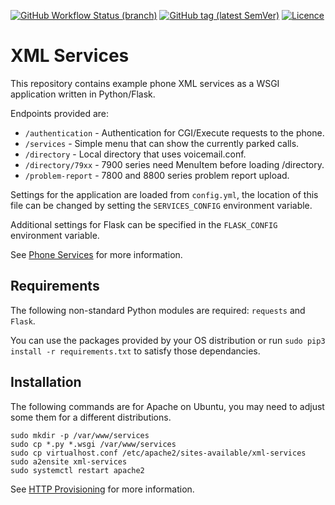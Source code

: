 [![GitHub Workflow Status (branch)](https://img.shields.io/github/workflow/status/usecallmanagernz/services/python%20lint/master?label=python%20lint)](https://github.com/usecallmanagernz/services/actions/workflows/pylint.yml) [![GitHub tag (latest SemVer)](https://img.shields.io/github/v/tag/usecallmanagernz/services?color=blue&label=version&sort=semver)](https://github.com/usecallmanagernz/services/releases) [![Licence](https://img.shields.io/github/license/usecallmanagernz/services?color=red)](https://github.com/usecallmanagernz/services/LICENSE)

# XML Services

This repository contains example phone XML services as a WSGI application
written in Python/Flask.

Endpoints provided are:

* `/authentication` - Authentication for CGI/Execute requests to the phone.
* `/services` - Simple menu that can show the currently parked calls.
* `/directory` - Local directory that uses voicemail.conf.
* `/directory/79xx` - 7900 series need MenuItem before loading /directory.
* `/problem-report` - 7800 and 8800 series problem report upload.

Settings for the application are loaded from `config.yml`, the location of
this file can be changed by setting the `SERVICES_CONFIG` environment
variable.

Additional settings for Flask can be specified in the `FLASK_CONFIG`
environment variable.

See [Phone Services](http://usecallmanager.nz/phone-services-xml.html) for
more information.

## Requirements

The following non-standard Python modules are required: `requests` and `Flask`.

You can use the packages provided by your OS distribution or run
`sudo pip3 install -r requirements.txt` to satisfy those dependancies.

## Installation

The following commands are for Apache on Ubuntu, you may need to adjust some
them for a different distributions.

```
sudo mkdir -p /var/www/services
sudo cp *.py *.wsgi /var/www/services
sudo cp virtualhost.conf /etc/apache2/sites-available/xml-services
sudo a2ensite xml-services
sudo systemctl restart apache2
```

See [HTTP Provisioning](https://usecallmanager.nz/apache-conf.html#XML-Services)
for more information.
